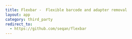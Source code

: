 ```yaml
---
title: Flexbar -  Flexible barcode and adapter removal
layout: app
category: third_party
redirect_to:
  - https://github.com/seqan/flexbar
---
```

